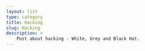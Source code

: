 ```yaml
---
layout: list
type: category
title: Hacking
slug: Hacking
description: >
    Post about hacking - White, Grey and Black Hat.
---
```



